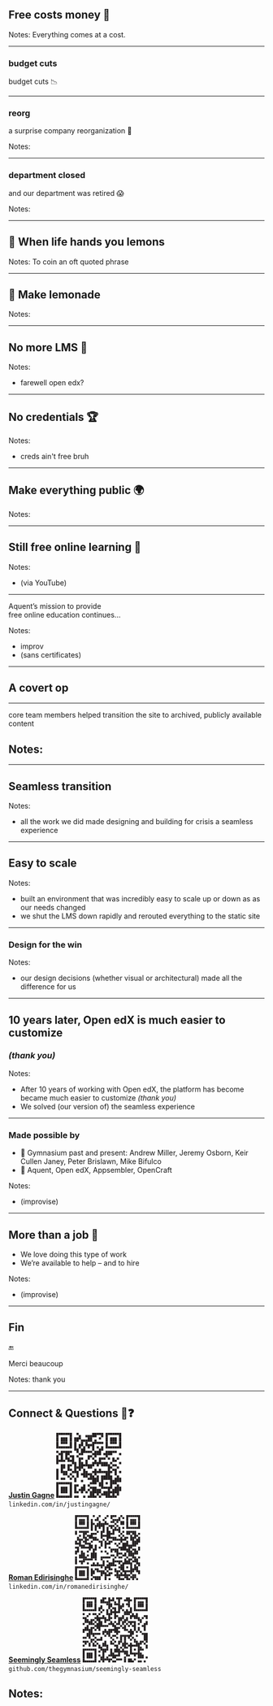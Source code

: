 <!-- .slide: data-background="black" -->

## Free costs money 💸 <!-- .element: class="" -->

Notes:
Everything comes at a cost.

---

<!-- .slide: data-background="black" -->

### budget cuts <!-- .element: class="hide" -->

budget cuts 📉

---

<!-- .slide: data-background="black" -->

### reorg <!-- .element: class="hide" -->

a surprise company reorganization 🙈

Notes:

---

<!-- .slide: data-background="black" -->

### department closed <!-- .element: class="hide" -->

and our department was retired 😱

Notes:

---

## 🍋 When life hands you lemons

Notes:
To coin an oft quoted phrase

---

## 🍹 Make lemonade

Notes:

---

## No more LMS 👋

Notes:
- farewell open edx?

---

## No credentials 🏆

Notes:
- creds ain't free bruh

---

## Make everything public 🌍

Notes:

---

## Still free online learning 💯

Notes:
- (via YouTube)

---

Aquent’s mission to provide <br>free online education continues...

Notes:
- improv
- (sans certificates)

---

## A covert op

---

core team members helped transition the site to archived, publicly available content

Notes:
-

---

## Seamless transition

Notes:
- all the work we did made designing and building for crisis a seamless experience

---

## Easy to scale

Notes:
- built an environment that was incredibly easy to scale up or down as as our needs changed
- we shut the LMS down rapidly and rerouted everything to the static site

---

### Design for the win

Notes:
- our design decisions (whether visual or architectural) made all the difference for us

---


## 10 years later, Open edX is much easier to customize

### *(thank you)* <!-- .element: class="fragment" data-fragment-index="1" -->

Notes:
- After 10 years of working with Open edX, the platform has become became much easier to customize *(thank you)*
- We solved (our version of) the seamless experience

---

### Made possible by

- 🙏 Gymnasium past and present: Andrew Miller, Jeremy Osborn, Keir Cullen Janey, Peter Brislawn, Mike Bifulco
- 🤝 Aquent, Open edX, Appsembler, OpenCraft

Notes:
- (improvise)

---

## More than a job 💼

- We love doing this type of work
- We’re available to help – and to hire

Notes:
- (improvise)

---

<!-- .slide: data-background="black" -->

## Fin

🔚

Merci beaucoup <!-- .element: class="fragment" data-fragment-index="1" -->

Notes: thank you

---

## Connect & Questions 🤨❓

[**Justin Gagne**](https://www.linkedin.com/in/justingagne/) ![Connect on LinkedIn](img/qr-code-justin.svg) <!-- .element: class="connect" --><br>
`linkedin.com/in/justingagne/`

[**Roman Edirisinghe**](https://www.linkedin.com/in/romanedirisinghe/) ![Connect on LinkedIn](img/qr-code-roman.svg) <!-- .element: class="connect" --><br>
`linkedin.com/in/romanedirisinghe/`

[**Seemingly Seamless**](https://github.com/thegymnasium/seemingly-seamless) ![View source on GitHub](img/qr-code-seemingly-seamless.svg) <!-- .element: class="connect" --><br>
`github.com/thegymnasium/seemingly-seamless`

Notes:
-
